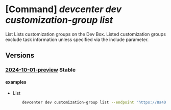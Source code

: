 # [Command] _devcenter dev customization-group list_

List  Lists customization groups on the Dev Box. Listed customization groups exclude 
  task information unless specified via the include parameter.

## Versions

### [2024-10-01-preview](/Resources/data-plane/microsoft.devcenter/L3Byb2plY3RzL3t9L3VzZXJzL3t9L2RldmJveGVzL3t9L2N1c3RvbWl6YXRpb25ncm91cHM=/2024-10-01-preview.xml) **Stable**

<!-- data-plane:microsoft.devcenter /projects/{}/users/{}/devboxes/{}/customizationgroups 2024-10-01-preview -->

#### examples

- List
    ```bash
        devcenter dev customization-group list --endpoint "https://8a40af38-3b4c-4672-a6a4-5e964b1870ed-contosodevcenter.centralus.devcenter.azure.com/" --project-name "DevProject" --dev-box-name "myDevBox" --user-id "00000000-0000-0000-0000-000000000000" --include-tasks
    ```
